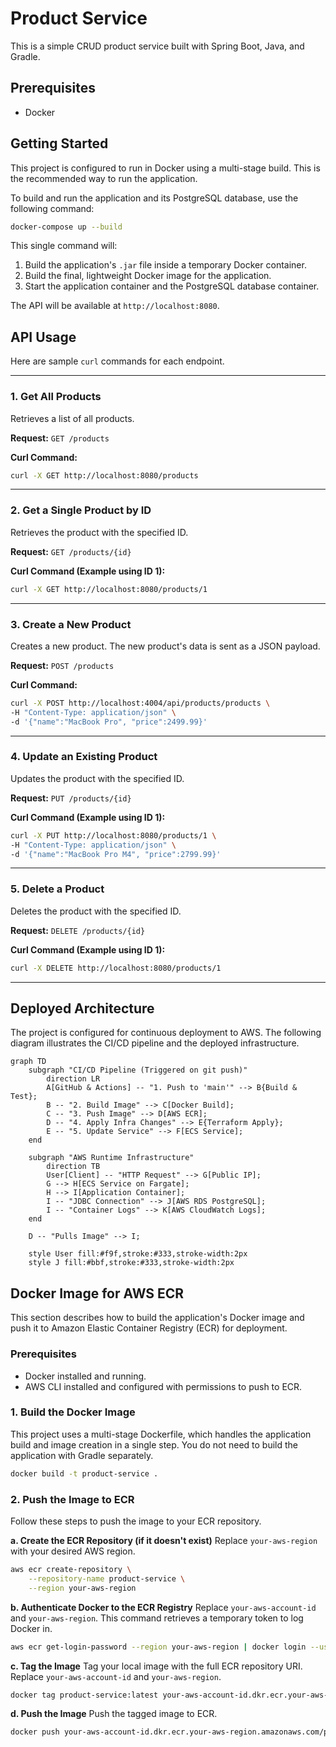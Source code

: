 # Product Service

This is a simple CRUD product service built with Spring Boot, Java, and Gradle.

## Prerequisites

- Docker

## Getting Started

This project is configured to run in Docker using a multi-stage build. This is the recommended way to run the application.

To build and run the application and its PostgreSQL database, use the following command:

```bash
docker-compose up --build
```

This single command will:
1.  Build the application's `.jar` file inside a temporary Docker container.
2.  Build the final, lightweight Docker image for the application.
3.  Start the application container and the PostgreSQL database container.

The API will be available at `http://localhost:8080`.

## API Usage

Here are sample `curl` commands for each endpoint.

---


### 1. Get All Products

Retrieves a list of all products.

**Request:**
`GET /products`

**Curl Command:**
```bash
curl -X GET http://localhost:8080/products
```

---


### 2. Get a Single Product by ID

Retrieves the product with the specified ID.

**Request:**
`GET /products/{id}`

**Curl Command (Example using ID 1):**
```bash
curl -X GET http://localhost:8080/products/1
```

---


### 3. Create a New Product

Creates a new product. The new product's data is sent as a JSON payload.

**Request:**
`POST /products`

**Curl Command:**
```bash
curl -X POST http://localhost:4004/api/products/products \
-H "Content-Type: application/json" \
-d '{"name":"MacBook Pro", "price":2499.99}'
```

---


### 4. Update an Existing Product

Updates the product with the specified ID.

**Request:**
`PUT /products/{id}`

**Curl Command (Example using ID 1):**
```bash
curl -X PUT http://localhost:8080/products/1 \
-H "Content-Type: application/json" \
-d '{"name":"MacBook Pro M4", "price":2799.99}'
```

---


### 5. Delete a Product

Deletes the product with the specified ID.

**Request:**
`DELETE /products/{id}`

**Curl Command (Example using ID 1):**
```bash
curl -X DELETE http://localhost:8080/products/1
```

---

## Deployed Architecture

The project is configured for continuous deployment to AWS. The following diagram illustrates the CI/CD pipeline and the deployed infrastructure.

```mermaid
graph TD
    subgraph "CI/CD Pipeline (Triggered on git push)"
        direction LR
        A[GitHub & Actions] -- "1. Push to 'main'" --> B{Build & Test};
        B -- "2. Build Image" --> C[Docker Build];
        C -- "3. Push Image" --> D[AWS ECR];
        D -- "4. Apply Infra Changes" --> E{Terraform Apply};
        E -- "5. Update Service" --> F[ECS Service];
    end

    subgraph "AWS Runtime Infrastructure"
        direction TB
        User[Client] -- "HTTP Request" --> G[Public IP];
        G --> H[ECS Service on Fargate];
        H --> I[Application Container];
        I -- "JDBC Connection" --> J[AWS RDS PostgreSQL];
        I -- "Container Logs" --> K[AWS CloudWatch Logs];
    end

    D -- "Pulls Image" --> I;

    style User fill:#f9f,stroke:#333,stroke-width:2px
    style J fill:#bbf,stroke:#333,stroke-width:2px
```

## Docker Image for AWS ECR

This section describes how to build the application's Docker image and push it to Amazon Elastic Container Registry (ECR) for deployment.

### Prerequisites

*   Docker installed and running.
*   AWS CLI installed and configured with permissions to push to ECR.

### 1. Build the Docker Image

This project uses a multi-stage Dockerfile, which handles the application build and image creation in a single step. You do not need to build the application with Gradle separately.

```bash
docker build -t product-service .
```

### 2. Push the Image to ECR

Follow these steps to push the image to your ECR repository.

**a. Create the ECR Repository (if it doesn't exist)**
Replace `your-aws-region` with your desired AWS region.

```bash
aws ecr create-repository \
    --repository-name product-service \
    --region your-aws-region
```

**b. Authenticate Docker to the ECR Registry**
Replace `your-aws-account-id` and `your-aws-region`. This command retrieves a temporary token to log Docker in.

```bash
aws ecr get-login-password --region your-aws-region | docker login --username AWS --password-stdin your-aws-account-id.dkr.ecr.your-aws-region.amazonaws.com
```

**c. Tag the Image**
Tag your local image with the full ECR repository URI. Replace `your-aws-account-id` and `your-aws-region`.

```bash
docker tag product-service:latest your-aws-account-id.dkr.ecr.your-aws-region.amazonaws.com/product-service:latest
```

**d. Push the Image**
Push the tagged image to ECR.

```bash
docker push your-aws-account-id.dkr.ecr.your-aws-region.amazonaws.com/product-service:latest
```